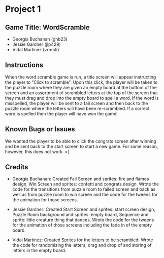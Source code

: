 #	Project	1
##	Game Title: WordScramble

*	Georgia Buchanan (ghb23)
*	Jessie Gardner (jlp429)
* Vidal Martinez (vrm55)

##	Instructions
When the word scramble game is run, a title screen will appear instructing the
player to "Click to scramble". Upon this click, the player will be taken to the
puzzle room where they are given an empty board at the bottom of the screen and
an assortment of scrambled letters at the top of the screen that they must drag
and drop into the empty board to spell a word. If the word is misspelled, the
player will be sent to a fail screen and then back to the puzzle room where the
letters will have been re-scrambled. If a correct word is spelled then the player
will have won the game!

##	Known	Bugs	or	Issues
We wanted the player to be able to click the congrats screen after winning and
be sent back to the start screen to start a new game. For some reason, however,
this does not work. =(

##	Credits
*	Georgia Buchanan: Created	Fail Screen and sprites: fire and flames design,
                            Win Screen and sprites: confetti and congrats design.
                    Wrote the code for the transitions from puzzle room to
                            failed screen and back as well as from puzzle room
                            to win screen and the code for the tweens for the
                            animation for those screens.

*	Jessie Gardner: Created	Start Screen and sprites: start screen design,
                          Puzzle Room background and sprites: empty board,
                          Sequence and sprite: little creature thing that dances.
                  Wrote the code for the tweens for the animation of those
                          screens including the fade in of the empty board.

* Vidal Martinez: Created Sprites for the letters to be scrambled.
                  Wrote the code for randomizing the letters, drag and drop of
                                 and storing of letters in the empty board.
